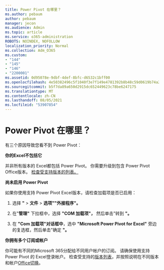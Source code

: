 ```yaml
---
title: Power Pivot 在哪里？
ms.author: pebaum
author: pebaum
manager: jecon
ms.audience: Admin
ms.topic: article
ms.service: o365-administration
ROBOTS: NOINDEX, NOFOLLOW
localization_priority: Normal
ms.collection: Adm_O365
ms.custom:
- "144"
- "145"
- "146"
- "2200001"
ms.assetid: 0d95078e-9dbf-4def-8bfc-d6532c1bff00
ms.openlocfilehash: 4e50382496c5f1040f3e7f149e4781392b8b48c59d0619b74a20ea324ebc8995
ms.sourcegitcommit: b5f7da89a650d2915dc652449623c78be6247175
ms.translationtype: MT
ms.contentlocale: zh-CN
ms.lasthandoff: 08/05/2021
ms.locfileid: "53907854"
---
```

# <a name="where-is-power-pivot"></a>Power Pivot 在哪里？

有三个原因导致您看不到 Power Pivot：
  
**你的Excel不包括它**
  
并非所有版本的 Excel都包括 Power Pivot。 你需要升级到包含 Power Pivot Office版本。 [检查受支持版本的列表。](https://support.office.com/article/aa64e217-4b6e-410b-8337-20b87e1c2a4b.aspx)
  
**尚未启用 Power Pivot**
  
如果你使用支持 Power Pivot Excel版本，请检查加载项是否已启用：
  
1. 选择 **"** \> **文件** \> **选项""外接程序"。**

2. 在"**管理"** 下拉框中，选择 **"COM 加载项"，** 然后单击"转到 **"。**

3. 在 **"Com 加载项"对话框中**，选中 **"Microsoft Power Pivot for Excel"** 旁边的复选框，然后单击"确定 **"。**

**你拥有多个订阅或帐户**
  
你可能有不同的Microsoft 365分配给不同用户帐户的订阅。 请确保使用支持 Power Pivot 的 Excel登录帐户。 检查受支持的[版本列表](https://support.office.com/article/aa64e217-4b6e-410b-8337-20b87e1c2a4b.aspx)，并按照说明在不同版本和帐户[Office切换](https://support.office.com/article/b9582171-fd1f-4284-9846-bdd72bb28426.aspx#BKMK_WebSwitchAccounts)。
